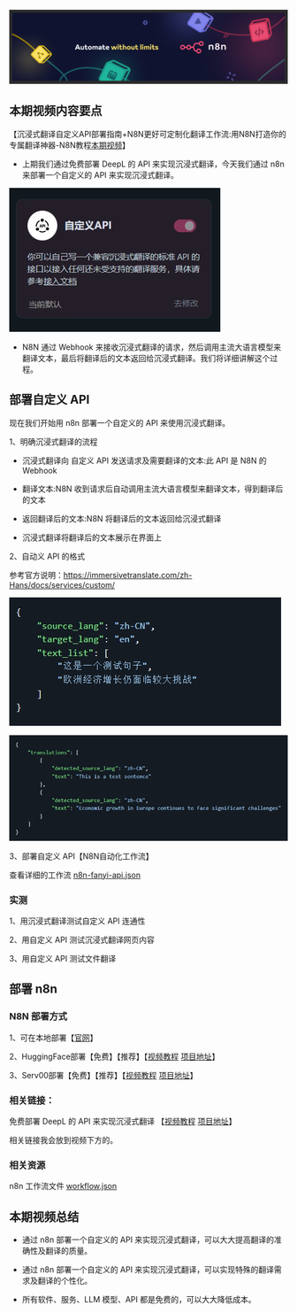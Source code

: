 ![n8n](./assets/n8n-fanyi-api/n8n.png)

## 本期视频内容要点

【沉浸式翻译自定义API部署指南+N8N更好可定制化翻译工作流:用N8N打造你的专属翻译神器-N8N教程[本期视频](https://www.bilibili.com/video/BV1PZy2YdErb/)】

- 上期我们通过免费部署 DeepL 的 API 来实现沉浸式翻译，今天我们通过 n8n 来部署一个自定义的 API 来实现沉浸式翻译。

![流程](./assets/n8n-fanyi-api/api.png)

- N8N 通过 Webhook 来接收沉浸式翻译的请求，然后调用主流大语言模型来翻译文本，最后将翻译后的文本返回给沉浸式翻译。我们将详细讲解这个过程。


## 部署自定义 API

现在我们开始用 n8n 部署一个自定义的 API 来使用沉浸式翻译。

1、明确沉浸式翻译的流程

- 沉浸式翻译向 自定义 API 发送请求及需要翻译的文本:此 API 是 N8N 的 Webhook

- 翻译文本:N8N 收到请求后自动调用主流大语言模型来翻译文本，得到翻译后的文本

- 返回翻译后的文本:N8N 将翻译后的文本返回给沉浸式翻译

- 沉浸式翻译将翻译后的文本展示在界面上

2、自动义 API 的格式   

参考官方说明：https://immersivetranslate.com/zh-Hans/docs/services/custom/

![api](./assets/n8n-fanyi-api/api1.png)


![api2](./assets/n8n-fanyi-api/api2.png)

3、部署自定义 API【N8N自动化工作流】

查看详细的工作流 [n8n-fanyi-api.json](https://aigenai-aiflow.hf.space/workflow/eGgX67kijOCxwR8h)

### 实测

1、用沉浸式翻译测试自定义 API 连通性

2、用自定义 API 测试沉浸式翻译网页内容

3、用自定义 API 测试文件翻译

## 部署 n8n

### N8N 部署方式

1、可在本地部署【[官网](https://docs.n8n.io/hosting/)】

2、HuggingFace部署【免费】【推荐】【[视频教程](https://www.bilibili.com/video/BV1e6sVeEEhR/) [项目地址](https://github.com/aigem/n8n-serv00)】

3、Serv00部署【免费】【推荐】【[视频教程](https://www.bilibili.com/video/BV1PZy2YdErb/) [项目地址](https://github.com/aigem/n8n-serv00)】

### 相关链接：

免费部署 DeepL 的 API 来实现沉浸式翻译 【[视频教程](https://www.bilibili.com/video/BV1e9bceoECw/) [项目地址](https://github.com/aigem/deeplx-freeAPI-serv00)】



相关链接我会放到视频下方的。

### 相关资源

n8n 工作流文件 [workflow.json](./src/n8n-fanyi-api.json/)


## 本期视频总结

- 通过 n8n 部署一个自定义的 API 来实现沉浸式翻译，可以大大提高翻译的准确性及翻译的质量。

- 通过 n8n 部署一个自定义的 API 来实现沉浸式翻译，可以实现特殊的翻译需求及翻译的个性化。

- 所有软件、服务、LLM 模型、API 都是免费的，可以大大降低成本。








































